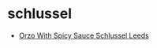 # schlussel

 * [Orzo With Spicy Sauce Schlussel Leeds](index/o/orzo-with-spicy-sauce-schlussel-leeds-10026.json)
